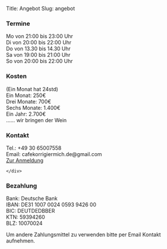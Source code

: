 Title: Angebot
Slug: angebot

<div class="row">
  <div class="col-sm-6">
    <div class="well angebot">
      <h3>Termine</h3>
      Mo von 21:00 bis 23:00 Uhr   <br />
      Di von 20:00 bis 22:00 Uhr   <br />
      Do von 13.30 bis 14.30 Uhr   <br />
      Sa von 19:00 bis 21:00 Uhr   <br />
      So von 20:00 bis 22:00 Uhr
    </div>
  </div>
  <div class="col-sm-6">
    <div class="well angebot">
      <h3>Kosten</h3>
      (Ein Monat hat 24std)                 <br />
      Ein Monat: 250€                       <br />
      Drei Monate: 700€                     <br />
      Sechs Monate: 1.400€                  <br />
      Ein Jahr: 2.700€                      <br />
      …… wir bringen der Wein
    </div>
  </div>
</div>

<div class="row">
  <div class="col-sm-6">
    <div class="well angebot">
      <h3>Kontakt</h3>
      Tel.: +49 30 65007558                 <br />
      Email: cafekorrigiermich.de@gmail.com <br />
      <!--Email: kristyn@cafekorrigiermich.de-->
      <a href="https://docs.google.com/forms/d/1PjwJznRcqfC9hji806pQO6KKjA6npjPyvXxiwiDmiug/viewform?usp=send_form" class="btn btn-success">Zur Anmeldung</a>
      <!--iframe src="https://docs.google.com/forms/d/1PjwJznRcqfC9hji806pQO6KKjA6npjPyvXxiwiDmiug/viewform?embedded=true" width="760" height="500" frameborder="0" marginheight="0" marginwidth="0">Loading...</iframe-->
      
    </div>
  </div>
  <div class="col-sm-6">
    <div class="well angebot">
      <h3>Bezahlung</h3>
      <p>
        Bank: Deutsche Bank                   <br />
        IBAN: DE31 1007 0024 0593 9426 00     <br />
        BIC: DEUTDEDBBER                      <br />
        KTN: 59394260                         <br />
        BLZ: 10070024                         <br />
      </p>
      <p>
        Um andere Zahlungsmittel zu verwenden bitte per Email Kontakt aufnehmen.
      </p>
    </div>
  </div>
</div>



